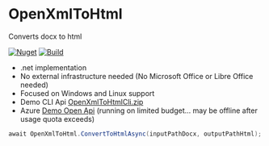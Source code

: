 # OpenXmlToHtml

Converts docx to html

[![Nuget](https://img.shields.io/nuget/v/Codeuctivity.OpenXmlToHtml.svg)](https://www.nuget.org/packages/Codeuctivity.OpenXmlToHtml/) [![Build](https://github.com/Codeuctivity/OpenXmlToHtml/actions/workflows/dotnet.yml/badge.svg)](https://github.com/Codeuctivity/OpenXmlToHtml/actions/workflows/dotnet.yml)

- .net implementation
- No external infrastructure needed (No Microsoft Office or Libre Office needed)
- Focused on Windows and Linux support
- Demo CLI Api [OpenXmlToHtmlCli.zip](https://github.com/Codeuctivity/OpenXmlToHtml/releases)
- Azure [Demo Open Api](http://openxmlconverter.azurewebsites.net/index.html) (running on limited budget... may be offline after usage quota exceeds)

```c#
await OpenXmlToHtml.ConvertToHtmlAsync(inputPathDocx, outputPathHtml);
```
